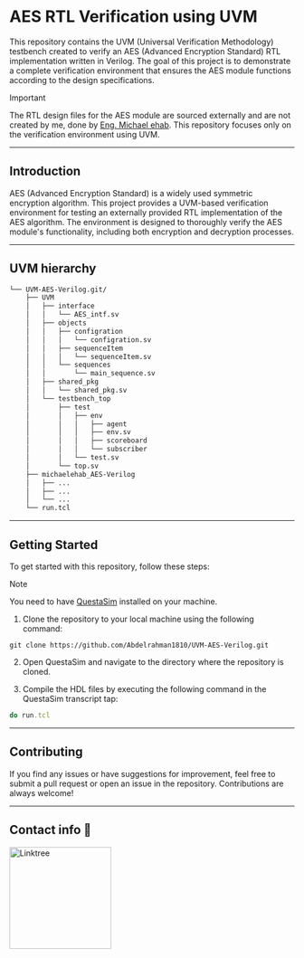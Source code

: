 # AES RTL Verification using UVM
This repository contains the UVM (Universal Verification Methodology) testbench created to verify an AES (Advanced Encryption Standard) RTL implementation written in Verilog. The goal of this project is to demonstrate a complete verification environment that ensures the AES module functions according to the design specifications.

> [!IMPORTANT]
> The RTL design files for the AES module are sourced externally and are not created by me, done by [Eng. Michael ehab](https://github.com/michaelehab). This repository focuses only on the verification environment using UVM.

---

## Introduction
AES (Advanced Encryption Standard) is a widely used symmetric encryption algorithm. This project provides a UVM-based verification environment for testing an externally provided RTL implementation of the AES algorithm. The environment is designed to thoroughly verify the AES module's functionality, including both encryption and decryption processes.

---

##  UVM hierarchy

```sh
└── UVM-AES-Verilog.git/
    ├── UVM
    │   ├── interface
    │   │   └── AES_intf.sv
    │   ├── objects
    │   │   ├── configration
    │   │   │   └── configration.sv
    │   │   ├── sequenceItem
    │   │   │   └── sequenceItem.sv
    │   │   └── sequences
    │   │       └── main_sequence.sv
    │   ├── shared_pkg
    │   │   └── shared_pkg.sv
    │   └── testbench_top
    │       ├── test
    │       │   ├── env
    │       │   │   ├── agent
    │       │   │   ├── env.sv
    │       │   │   ├── scoreboard
    │       │   │   └── subscriber
    │       │   └── test.sv
    │       └── top.sv
    ├── michaelehab_AES-Verilog
    │   ├── ...
    │   ├── ...
    │   └── ...
    └── run.tcl
```

---


## Getting Started
To get started with this repository, follow these steps:
> [!NOTE]
> You need to have [QuestaSim](https://support.sw.siemens.com/en-US/) installed on your machine.

1. Clone the repository to your local machine using the following command:
```
git clone https://github.com/Abdelrahman1810/UVM-AES-Verilog.git
```

2. Open QuestaSim and navigate to the directory where the repository is cloned.

3. Compile the HDL files by executing the following command in the QuestaSim transcript tap: 
```ruby
do run.tcl
```
---

## Contributing
If you find any issues or have suggestions for improvement, feel free to submit a pull request or open an issue in the repository. Contributions are always welcome!

---

## Contact info 💜
<a href="https://linktr.ee/A_Hassanen" target="_blank">
  <img align="left" alt="Linktree" width="180px" src="https://app.ashbyhq.com/api/images/org-theme-wordmark/b3f78683-a307-4014-b236-373f18850e2c/d54b020a-ff53-455a-9d52-c90c0f4f2081.png" />
</a> 
<br>
<br>
